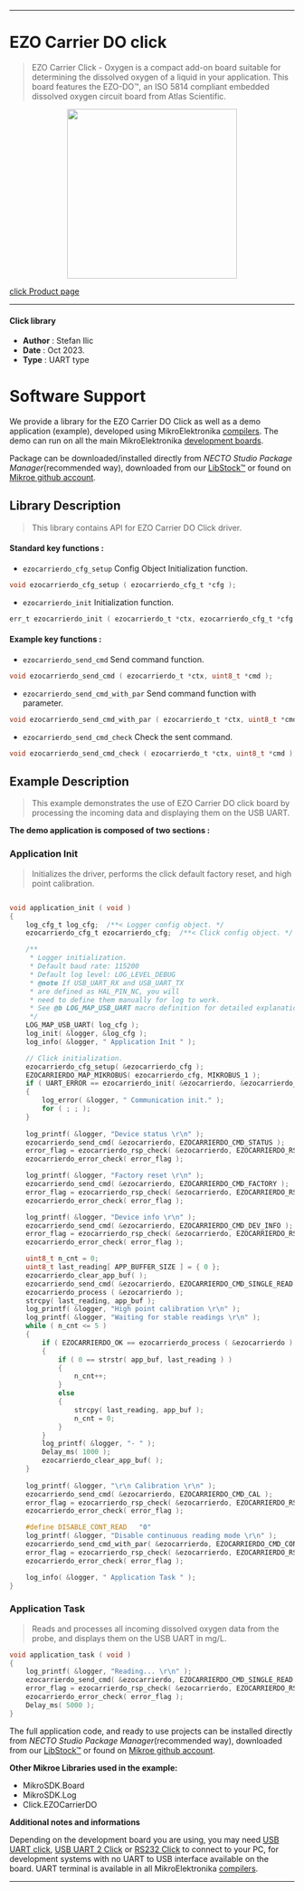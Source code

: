 
---
# EZO Carrier DO click

> EZO Carrier Click - Oxygen is a compact add-on board suitable for determining the dissolved oxygen of a liquid in your application. This board features the EZO-DO™, an ISO 5814 compliant embedded dissolved oxygen circuit board from Atlas Scientific.

<p align="center">
  <img src="https://download.mikroe.com/images/click_for_ide/ezocarrierdo_click.png" height=300px>
</p>

[click Product page](https://www.mikroe.com/ezo-carrier-click-oxygen)

---


#### Click library

- **Author**        : Stefan Ilic
- **Date**          : Oct 2023.
- **Type**          : UART type


# Software Support

We provide a library for the EZO Carrier DO Click
as well as a demo application (example), developed using MikroElektronika
[compilers](https://www.mikroe.com/necto-studio).
The demo can run on all the main MikroElektronika [development boards](https://www.mikroe.com/development-boards).

Package can be downloaded/installed directly from *NECTO Studio Package Manager*(recommended way), downloaded from our [LibStock&trade;](https://libstock.mikroe.com) or found on [Mikroe github account](https://github.com/MikroElektronika/mikrosdk_click_v2/tree/master/clicks).

## Library Description

> This library contains API for EZO Carrier DO Click driver.

#### Standard key functions :

- `ezocarrierdo_cfg_setup` Config Object Initialization function.
```c
void ezocarrierdo_cfg_setup ( ezocarrierdo_cfg_t *cfg );
```

- `ezocarrierdo_init` Initialization function.
```c
err_t ezocarrierdo_init ( ezocarrierdo_t *ctx, ezocarrierdo_cfg_t *cfg );
```

#### Example key functions :

- `ezocarrierdo_send_cmd` Send command function.
```c
void ezocarrierdo_send_cmd ( ezocarrierdo_t *ctx, uint8_t *cmd );
```

- `ezocarrierdo_send_cmd_with_par` Send command function with parameter.
```c
void ezocarrierdo_send_cmd_with_par ( ezocarrierdo_t *ctx, uint8_t *cmd, uint8_t *param_buf );
```

- `ezocarrierdo_send_cmd_check` Check the sent command.
```c
void ezocarrierdo_send_cmd_check ( ezocarrierdo_t *ctx, uint8_t *cmd );
```

## Example Description

> This example demonstrates the use of EZO Carrier DO click board by processing
  the incoming data and displaying them on the USB UART.

**The demo application is composed of two sections :**

### Application Init

> Initializes the driver, performs the click default factory reset, and high point calibration.

```c

void application_init ( void ) 
{
    log_cfg_t log_cfg;  /**< Logger config object. */
    ezocarrierdo_cfg_t ezocarrierdo_cfg;  /**< Click config object. */

    /** 
     * Logger initialization.
     * Default baud rate: 115200
     * Default log level: LOG_LEVEL_DEBUG
     * @note If USB_UART_RX and USB_UART_TX 
     * are defined as HAL_PIN_NC, you will 
     * need to define them manually for log to work. 
     * See @b LOG_MAP_USB_UART macro definition for detailed explanation.
     */
    LOG_MAP_USB_UART( log_cfg );
    log_init( &logger, &log_cfg );
    log_info( &logger, " Application Init " );

    // Click initialization.
    ezocarrierdo_cfg_setup( &ezocarrierdo_cfg );
    EZOCARRIERDO_MAP_MIKROBUS( ezocarrierdo_cfg, MIKROBUS_1 );
    if ( UART_ERROR == ezocarrierdo_init( &ezocarrierdo, &ezocarrierdo_cfg ) ) 
    {
        log_error( &logger, " Communication init." );
        for ( ; ; );
    }
    
    log_printf( &logger, "Device status \r\n" );
    ezocarrierdo_send_cmd( &ezocarrierdo, EZOCARRIERDO_CMD_STATUS );
    error_flag = ezocarrierdo_rsp_check( &ezocarrierdo, EZOCARRIERDO_RSP_OK );
    ezocarrierdo_error_check( error_flag );

    log_printf( &logger, "Factory reset \r\n" );
    ezocarrierdo_send_cmd( &ezocarrierdo, EZOCARRIERDO_CMD_FACTORY );
    error_flag = ezocarrierdo_rsp_check( &ezocarrierdo, EZOCARRIERDO_RSP_READY );
    ezocarrierdo_error_check( error_flag );

    log_printf( &logger, "Device info \r\n" );
    ezocarrierdo_send_cmd( &ezocarrierdo, EZOCARRIERDO_CMD_DEV_INFO );
    error_flag = ezocarrierdo_rsp_check( &ezocarrierdo, EZOCARRIERDO_RSP_OK );
    ezocarrierdo_error_check( error_flag );

    uint8_t n_cnt = 0;
    uint8_t last_reading[ APP_BUFFER_SIZE ] = { 0 };
    ezocarrierdo_clear_app_buf( );
    ezocarrierdo_send_cmd( &ezocarrierdo, EZOCARRIERDO_CMD_SINGLE_READ );
    ezocarrierdo_process ( &ezocarrierdo );
    strcpy( last_reading, app_buf );
    log_printf( &logger, "High point calibration \r\n" );
    log_printf( &logger, "Waiting for stable readings \r\n" );
    while ( n_cnt <= 5 )
    {
        if ( EZOCARRIERDO_OK == ezocarrierdo_process ( &ezocarrierdo ) )
        {  
            if ( 0 == strstr( app_buf, last_reading ) )
            {
                n_cnt++;
            }
            else
            {
                strcpy( last_reading, app_buf );
                n_cnt = 0;
            }
        }
        log_printf( &logger, "- " );
        Delay_ms( 1000 );
        ezocarrierdo_clear_app_buf( );
    }
    
    log_printf( &logger, "\r\n Calibration \r\n" );
    ezocarrierdo_send_cmd( &ezocarrierdo, EZOCARRIERDO_CMD_CAL );
    error_flag = ezocarrierdo_rsp_check( &ezocarrierdo, EZOCARRIERDO_RSP_OK );
    ezocarrierdo_error_check( error_flag );

    #define DISABLE_CONT_READ   "0"
    log_printf( &logger, "Disable continuous reading mode \r\n" );
    ezocarrierdo_send_cmd_with_par( &ezocarrierdo, EZOCARRIERDO_CMD_CONT_READ, DISABLE_CONT_READ );
    error_flag = ezocarrierdo_rsp_check( &ezocarrierdo, EZOCARRIERDO_RSP_OK );
    ezocarrierdo_error_check( error_flag );

    log_info( &logger, " Application Task " );
}

```

### Application Task

> Reads and processes all incoming dissolved oxygen data from the probe, and displays them on the USB UART in mg/L.

```c
void application_task ( void ) 
{
    log_printf( &logger, "Reading... \r\n" );
    ezocarrierdo_send_cmd( &ezocarrierdo, EZOCARRIERDO_CMD_SINGLE_READ );
    error_flag = ezocarrierdo_rsp_check( &ezocarrierdo, EZOCARRIERDO_RSP_OK );
    ezocarrierdo_error_check( error_flag );
    Delay_ms( 5000 );
}
```

The full application code, and ready to use projects can be installed directly from *NECTO Studio Package Manager*(recommended way), downloaded from our [LibStock&trade;](https://libstock.mikroe.com) or found on [Mikroe github account](https://github.com/MikroElektronika/mikrosdk_click_v2/tree/master/clicks).

**Other Mikroe Libraries used in the example:**

- MikroSDK.Board
- MikroSDK.Log
- Click.EZOCarrierDO

**Additional notes and informations**

Depending on the development board you are using, you may need
[USB UART click](https://www.mikroe.com/usb-uart-click),
[USB UART 2 Click](https://www.mikroe.com/usb-uart-2-click) or
[RS232 Click](https://www.mikroe.com/rs232-click) to connect to your PC, for
development systems with no UART to USB interface available on the board. UART
terminal is available in all MikroElektronika
[compilers](https://shop.mikroe.com/compilers).

---
